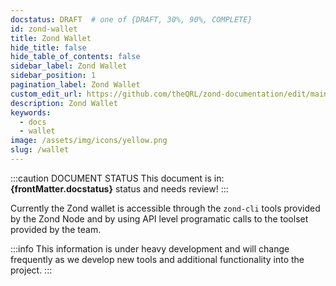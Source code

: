 ```yaml
---
docstatus: DRAFT  # one of {DRAFT, 30%, 90%, COMPLETE}
id: zond-wallet
title: Zond Wallet
hide_title: false
hide_table_of_contents: false
sidebar_label: Zond Wallet
sidebar_position: 1
pagination_label: Zond Wallet
custom_edit_url: https://github.com/theQRL/zond-documentation/edit/main/docs/Wallet/wallet.md
description: Zond Wallet
keywords:
  - docs
  - wallet
image: /assets/img/icons/yellow.png
slug: /wallet
---
```


:::caution DOCUMENT STATUS 
<span>This document is in: <b>{frontMatter.docstatus}</b> status and needs review!</span>
:::

Currently the Zond wallet is accessible through the `zond-cli` tools provided by the Zond Node and by using API level programatic calls to the toolset provided by the team.

:::info
This information is under heavy development and will change frequently as we develop new tools and additional functionality into the project.
::: 



